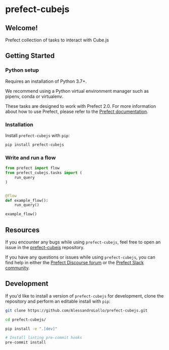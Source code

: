 # prefect-cubejs

## Welcome!

Prefect collection of tasks to interact with Cube.js

## Getting Started

### Python setup

Requires an installation of Python 3.7+.

We recommend using a Python virtual environment manager such as pipenv, conda or virtualenv.

These tasks are designed to work with Prefect 2.0. For more information about how to use Prefect, please refer to the [Prefect documentation](https://orion-docs.prefect.io/).

### Installation

Install `prefect-cubejs` with `pip`:

```bash
pip install prefect-cubejs
```

### Write and run a flow

```python
from prefect import flow
from prefect_cubejs.tasks import (
    run_query
)


@flow
def example_flow():
    run_query()

example_flow()
```

## Resources

If you encounter any bugs while using `prefect-cubejs`, feel free to open an issue in the [prefect-cubejs](https://github.com/AlessandroLollo/prefect-cubejs) repository.

If you have any questions or issues while using `prefect-cubejs`, you can find help in either the [Prefect Discourse forum](https://discourse.prefect.io/) or the [Prefect Slack community](https://prefect.io/slack).

## Development

If you'd like to install a version of `prefect-cubejs` for development, clone the repository and perform an editable install with `pip`:

```bash
git clone https://github.com/AlessandroLollo/prefect-cubejs.git

cd prefect-cubejs/

pip install -e ".[dev]"

# Install linting pre-commit hooks
pre-commit install
```
